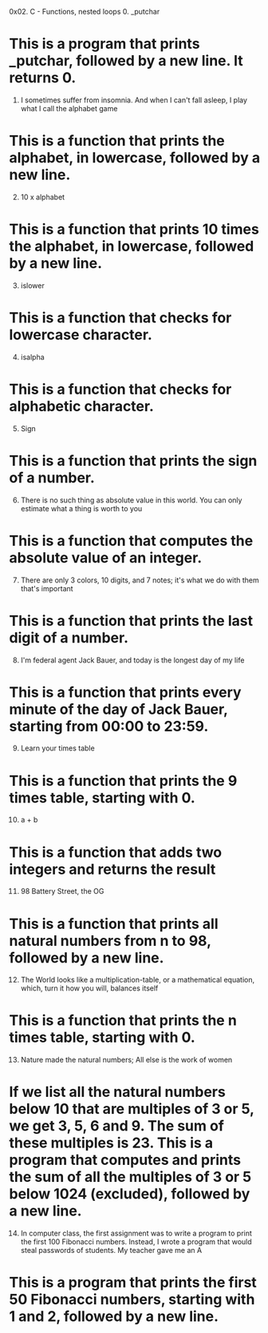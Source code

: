 0x02. C - Functions, nested loops
0. _putchar
# This is a program that prints _putchar, followed by a new line. It returns 0.
1. I sometimes suffer from insomnia. And when I can't fall asleep, I play what I call the alphabet game
# This is a function that prints the alphabet, in lowercase, followed by a new line.
2. 10 x alphabet
# This is a function that prints 10 times the alphabet, in lowercase, followed by a new line.
3. islower
# This is a function that checks for lowercase character.
4. isalpha
# This is  a function that checks for alphabetic character. 
5. Sign
# This is a function that prints the sign of a number.
6. There is no such thing as absolute value in this world. You can only estimate what a thing is worth to you
# This is a function that computes the absolute value of an integer.
7. There are only 3 colors, 10 digits, and 7 notes; it's what we do with them that's important
# This is  a function that prints the last digit of a number.
8. I'm federal agent Jack Bauer, and today is the longest day of my life
# This is a function that prints every minute of the day of Jack Bauer, starting from 00:00 to 23:59.
9. Learn your times table
# This is a function that prints the 9 times table, starting with 0.
10. a + b
# This is a function that adds two integers and returns the result
11. 98 Battery Street, the OG
# This is a function that prints all natural numbers from n to 98, followed by a new line.
12. The World looks like a multiplication-table, or a mathematical equation, which, turn it how you will, balances itself
# This is a function that prints the n times table, starting with 0.
13. Nature made the natural numbers; All else is the work of women
# If we list all the natural numbers below 10 that are multiples of 3 or 5, we get 3, 5, 6 and 9. The sum of these multiples is 23. This is a program that computes and prints the sum of all the multiples of 3 or 5 below 1024 (excluded), followed by a new line.
14. In computer class, the first assignment was to write a program to print the first 100 Fibonacci numbers. Instead, I wrote a program that would steal passwords of students. My teacher gave me an A
# This is a program that prints the first 50 Fibonacci numbers, starting with 1 and 2, followed by a new line.


